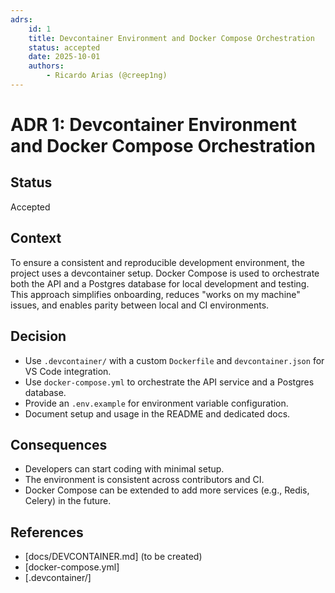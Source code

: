 ```yaml
---
adrs:
	id: 1
	title: Devcontainer Environment and Docker Compose Orchestration
	status: accepted
	date: 2025-10-01
	authors:
		- Ricardo Arias (@creep1ng)
---
```

# ADR 1: Devcontainer Environment and Docker Compose Orchestration

## Status
Accepted

## Context
To ensure a consistent and reproducible development environment, the project uses a devcontainer setup. Docker Compose is used to orchestrate both the API and a Postgres database for local development and testing. This approach simplifies onboarding, reduces "works on my machine" issues, and enables parity between local and CI environments.

## Decision
- Use `.devcontainer/` with a custom `Dockerfile` and `devcontainer.json` for VS Code integration.
- Use `docker-compose.yml` to orchestrate the API service and a Postgres database.
- Provide an `.env.example` for environment variable configuration.
- Document setup and usage in the README and dedicated docs.

## Consequences
- Developers can start coding with minimal setup.
- The environment is consistent across contributors and CI.
- Docker Compose can be extended to add more services (e.g., Redis, Celery) in the future.

## References
- [docs/DEVCONTAINER.md] (to be created)
- [docker-compose.yml]
- [.devcontainer/]
